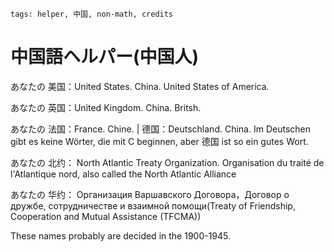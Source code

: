 ```
tags: helper, 中国, non-math, credits
```

# 中国語ヘルパー(中国人)

あなたの 美国：United States. China. United States of America.

あなたの 英国：United Kingdom. China. Britsh.

<!--
あなたの 俄国/俄罗斯(我)：Россия. Китай. Soviet Union(Slavic word roots). There's also a word called Монголия in the Russian. Chain of contempt: Latin/Germanic -> Slavic -> Russia -> Китай
-->

あなたの 法国：France. Chine. | 德国：Deutschland. China. Im Deutschen gibt es keine Wörter, die mit C beginnen, aber 德国 ist so ein gutes Wort.

あなたの 北约： North Atlantic Treaty Organization. Organisation du traité de l'Atlantique nord, also called the North Atlantic Alliance

あなたの 华约： Организация Варшавского Договора，Договор о дружбе, сотрудничестве и взаимной помощи(Treaty of Friendship, Cooperation and Mutual Assistance (TFCMA))

These names probably are decided in the 1900-1945.

<!--
fuck English. my favourite language.
-->

<!--
The countries that China values ​​are all knives in his heart, except for 日本国 and 韩国.
-->

<!---------
Why is some language GREAT? Because they contain more biases than other languages.

So it has a good name/credit in other languages, but on the contrary, some doesn't hold this and more hidden, which is learned from French.

That's. Credits.


I also don't see a normal Iranian dislike some, but on the contrary, some may dislike Iranian even they don't know them. Many rules follow this.

And, it's not RACISM.

Change the names about USA, UK and Russia, those countries to hold a proper atitude, we finished a lot of problems.

类似于阿兹特克的羽蛇神。
-->
